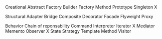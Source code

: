 Creational
	Abstract Factory
	Builder
	Factory Method
	Prototype
	Singleton X

Structural
	Adapter
	Bridge
	Composite
	Decorator
	Facade
	Flyweight
	Proxy

Behavior
	Chain of reponsability
	Command
	Interpreter
	Iterator X
	Mediator
	Memento
	Observer X
	State
	Strategy
	Template Method
	Visitor
